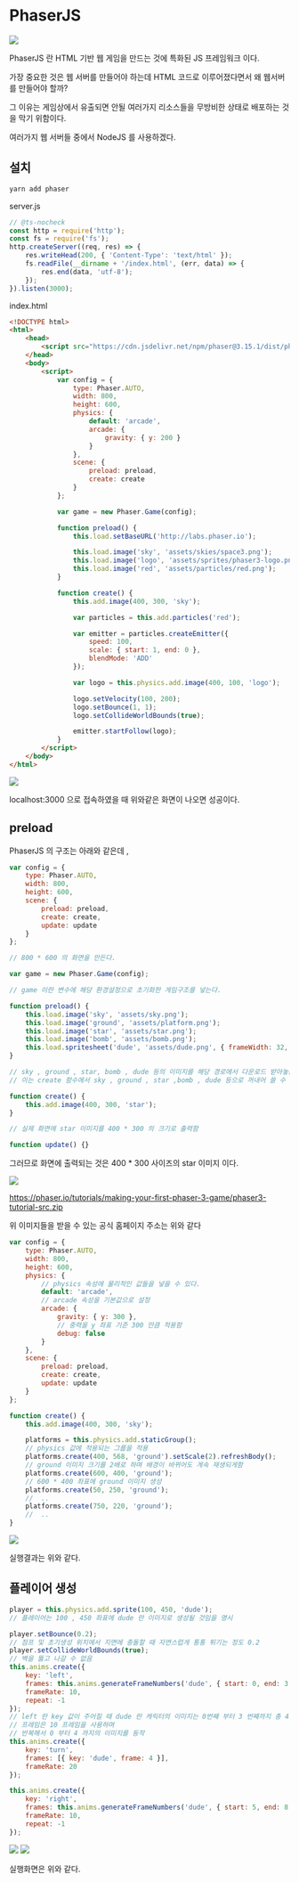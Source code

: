 # PhaserJS

<img src="./gitImages/PhaserLogo.png">

PhaserJS 란 HTML 기반 웹 게임을 만드는 것에 특화된 JS 프레임워크 이다.

가장 중요한 것은 웹 서버를 만들어야 하는데 HTML 코드로 이루어졌다면서 왜 웹서버를 만들어야 할까?

그 이유는 게임상에서 유출되면 안될 여러가지 리소스들을 무방비한 상태로 배포하는 것을 막기 위함이다.

여러가지 웹 서버들 중에서 NodeJS 를 사용하겠다.

## 설치

```javascript
yarn add phaser
```

server.js

```javascript
// @ts-nocheck
const http = require('http');
const fs = require('fs');
http.createServer((req, res) => {
	res.writeHead(200, { 'Content-Type': 'text/html' });
	fs.readFile(__dirname + '/index.html', (err, data) => {
		res.end(data, 'utf-8');
	});
}).listen(3000);
```

index.html

```html
<!DOCTYPE html>
<html>
	<head>
		<script src="https://cdn.jsdelivr.net/npm/phaser@3.15.1/dist/phaser-arcade-physics.min.js"></script>
	</head>
	<body>
		<script>
			var config = {
				type: Phaser.AUTO,
				width: 800,
				height: 600,
				physics: {
					default: 'arcade',
					arcade: {
						gravity: { y: 200 }
					}
				},
				scene: {
					preload: preload,
					create: create
				}
			};

			var game = new Phaser.Game(config);

			function preload() {
				this.load.setBaseURL('http://labs.phaser.io');

				this.load.image('sky', 'assets/skies/space3.png');
				this.load.image('logo', 'assets/sprites/phaser3-logo.png');
				this.load.image('red', 'assets/particles/red.png');
			}

			function create() {
				this.add.image(400, 300, 'sky');

				var particles = this.add.particles('red');

				var emitter = particles.createEmitter({
					speed: 100,
					scale: { start: 1, end: 0 },
					blendMode: 'ADD'
				});

				var logo = this.physics.add.image(400, 100, 'logo');

				logo.setVelocity(100, 200);
				logo.setBounce(1, 1);
				logo.setCollideWorldBounds(true);

				emitter.startFollow(logo);
			}
		</script>
	</body>
</html>
```

<img src="./gitImages/PhaserTest.png">

localhost:3000 으로 접속하였을 때 위와같은 화면이 나오면 성공이다.

## preload

PhaserJS 의 구조는 아래와 같은데 ,

```javascript
var config = {
	type: Phaser.AUTO,
	width: 800,
	height: 600,
	scene: {
		preload: preload,
		create: create,
		update: update
	}
};

// 800 * 600 의 화면을 만든다.

var game = new Phaser.Game(config);

// game 이란 변수에 해당 환경설정으로 초기화한 게임구조를 넣는다.

function preload() {
	this.load.image('sky', 'assets/sky.png');
	this.load.image('ground', 'assets/platform.png');
	this.load.image('star', 'assets/star.png');
	this.load.image('bomb', 'assets/bomb.png');
	this.load.spritesheet('dude', 'assets/dude.png', { frameWidth: 32, frameHeight: 48 });
}

// sky , ground , star, bomb , dude 등의 이미지를 해당 경로에서 다운로드 받아놓음
// 이는 create 함수에서 sky , ground , star ,bomb , dude 등으로 꺼내어 쓸 수 있음

function create() {
	this.add.image(400, 300, 'star');
}

// 실제 화면에 star 이미지를 400 * 300 의 크기로 출력함

function update() {}
```

그러므로 화면에 출력되는 것은 400 \* 300 사이즈의 star 이미지 이다.

<img src="./gitImages/Star.png">

https://phaser.io/tutorials/making-your-first-phaser-3-game/phaser3-tutorial-src.zip

위 이미지들을 받을 수 있는 공식 홈페이지 주소는 위와 같다

```javascript
var config = {
	type: Phaser.AUTO,
	width: 800,
	height: 600,
	physics: {
		// physics 속성에 물리적인 값들을 넣을 수 있다.
		default: 'arcade',
		// arcade 속성을 기본값으로 설정
		arcade: {
			gravity: { y: 300 },
			// 중력을 y 좌표 기준 300 만큼 적용함
			debug: false
		}
	},
	scene: {
		preload: preload,
		create: create,
		update: update
	}
};

function create() {
	this.add.image(400, 300, 'sky');

	platforms = this.physics.add.staticGroup();
	// physics 값에 적용되는 그룹을 적용
	platforms.create(400, 568, 'ground').setScale(2).refreshBody();
	// ground 이미지 크기를 2배로 하며 배경이 바뀌어도 계속 재생되게함
	platforms.create(600, 400, 'ground');
	// 600 * 400 좌표에 ground 이미지 생성
	platforms.create(50, 250, 'ground');
	//  ..
	platforms.create(750, 220, 'ground');
	//  ..
}
```

<img src="./gitImages/Index4.png">

실행결과는 위와 같다.

## 플레이어 생성

```javascript
player = this.physics.add.sprite(100, 450, 'dude');
// 플레이어는 100 , 450 좌표에 dude 란 이미지로 생성될 것임을 명시

player.setBounce(0.2);
// 점프 및 초기생성 위치에서 지면에 충돌할 때 자연스럽게 통통 튀기는 정도 0.2
player.setCollideWorldBounds(true);
// 벽을 뚫고 나갈 수 없음
this.anims.create({
	key: 'left',
	frames: this.anims.generateFrameNumbers('dude', { start: 0, end: 3 }),
	frameRate: 10,
	repeat: -1
});
// left 란 key 값이 주어질 때 dude 란 캐릭터의 이미지는 0번째 부터 3 번째까지 총 4개의 이미지를 사용할 것
// 프레임은 10 프레임을 사용하며
// 반복해서 0 부터 4 까지의 이미지를 동작
this.anims.create({
	key: 'turn',
	frames: [{ key: 'dude', frame: 4 }],
	frameRate: 20
});

this.anims.create({
	key: 'right',
	frames: this.anims.generateFrameNumbers('dude', { start: 5, end: 8 }),
	frameRate: 10,
	repeat: -1
});
```

<img src="./gitImages/Character.png">

<img src="./gitImages/Chapter5.png">

실행화면은 위와 같다.

